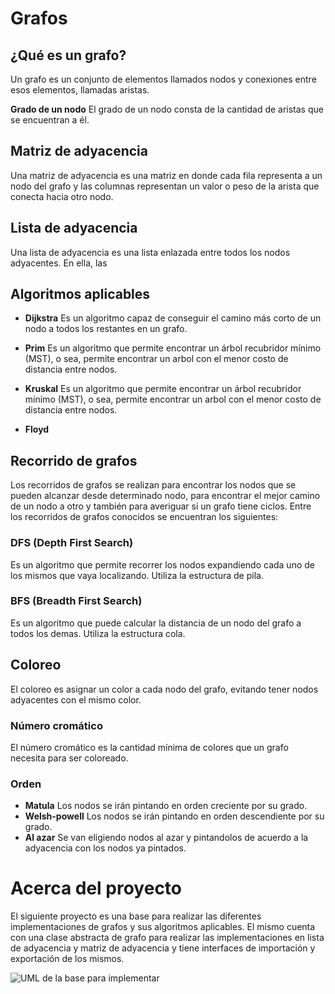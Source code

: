 # Grafos

## ¿Qué es un grafo?

Un grafo es un conjunto de elementos llamados nodos y conexiones entre esos elementos, llamadas aristas.

**Grado de un nodo**
El grado de un nodo consta de la cantidad de aristas que se encuentran a él.

## Matriz de adyacencia
Una matriz de adyacencia es una matriz en donde cada fila representa a un nodo del grafo y las columnas representan un valor o peso de la arista que conecta hacia otro nodo.

## Lista de adyacencia
Una lista de adyacencia es una lista enlazada entre todos los nodos adyacentes. En ella, las

## Algoritmos aplicables
* **Dijkstra**
Es un algoritmo capaz de conseguir el camino más corto de un nodo a todos los restantes en un grafo.
* **Prim**
Es un algoritmo que permite encontrar un árbol recubridor mínimo (MST), o sea, permite encontrar un arbol con el menor costo de distancia entre nodos.
* **Kruskal**
Es un algoritmo que permite encontrar un árbol recubridor mínimo (MST), o sea, permite encontrar un arbol con el menor costo de distancia entre nodos.

* **Floyd**

## Recorrido de grafos
Los recorridos de grafos se realizan para encontrar los nodos que se pueden alcanzar desde determinado nodo,
para encontrar el mejor camino de un nodo a otro y también para averiguar si un grafo tiene ciclos.
Entre los recorridos de grafos conocidos se encuentran los siguientes:
### DFS (Depth First Search)
Es un algoritmo que permite recorrer los nodos expandiendo cada uno de los mismos que vaya localizando. Utiliza la estructura de pila.
### BFS (Breadth First Search)
Es un algoritmo que puede calcular la distancia de un nodo del grafo a todos los demas. Utiliza la estructura cola.

## Coloreo
El coloreo es asignar un color a cada nodo del grafo, evitando tener nodos adyacentes con el mismo color.
### Número cromático
El número cromático es la cantidad mínima de colores que un grafo necesita para ser coloreado.
### Orden
* **Matula**
Los nodos se irán pintando en orden creciente por su grado.
* **Welsh-powell**
Los nodos se irán pintando en orden descendiente por su grado.
* **Al azar**
Se van eligiendo nodos al azar y pintandolos de acuerdo a la adyacencia con los nodos ya pintados.

# Acerca del proyecto
El siguiente proyecto es una base para realizar las diferentes implementaciones de grafos y sus algoritmos aplicables. El mismo cuenta con una clase abstracta de grafo para realizar las implementaciones en lista de adyacencia y matriz de adyacencia y tiene interfaces de importación y exportación de los mismos.

![UML de la base para implementar](https://raw.githubusercontent.com/daniel-dv/workspace/master/graphs-base/uml.png)
